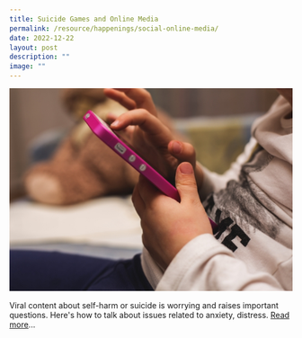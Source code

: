 ```yaml
---
title: Suicide Games and Online Media
permalink: /resource/happenings/social-online-media/
date: 2022-12-22
layout: post
description: ""
image: ""
---
```


![](/images/d0f691ce6_494.jpg)

Viral content about self-harm or suicide is worrying and raises important questions. Here's how to talk about issues related to anxiety, distress. [Read more](https://www.schoolbag.edu.sg/story/suicide-games-and-online-media-what-should-parents-do)...